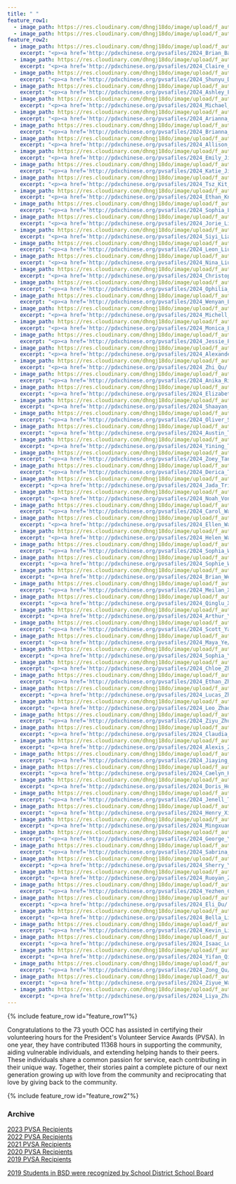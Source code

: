```yaml
---
title: " "
feature_row1:
  - image_path: https://res.cloudinary.com/dhngj18do/image/upload/f_auto,q_auto/v1/images/activities/pvsa_logo
  - image_path: https://res.cloudinary.com/dhngj18do/image/upload/f_auto,q_auto/v1/images/activities/year_2024
feature_row2:
  - image_path: https://res.cloudinary.com/dhngj18do/image/upload/f_auto,q_auto/v1/images/pvsa/2024_Brian_Barker
    excerpt: "<p><a href='http://pdxchinese.org/pvsafiles/2024_Brian_Barker/'>Brian Barker, Sunset High School (Gold Award)</a></p>"
  - image_path: https://res.cloudinary.com/dhngj18do/image/upload/f_auto,q_auto/v1/images/pvsa/2024_Claire_Cao
    excerpt: "<p><a href='http://pdxchinese.org/pvsafiles/2024_Claire_Cao/'>Claire Cao, Jesuit High School (Gold Award)</a></p>"
  - image_path: https://res.cloudinary.com/dhngj18do/image/upload/f_auto,q_auto/v1/images/pvsa/2024_Shunyu_Du
    excerpt: "<p><a href='http://pdxchinese.org/pvsafiles/2024_Shunyu_Du/'>Shunyu Du, Westview High School (Gold Award)</a></p>"
  - image_path: https://res.cloudinary.com/dhngj18do/image/upload/f_auto,q_auto/v1/images/pvsa/2024_Ashley_Fong
    excerpt: "<p><a href='http://pdxchinese.org/pvsafiles/2024_Ashley_Fong/'>Ashley Fong, Hosford Middle School (Gold Award)</a></p>"
  - image_path: https://res.cloudinary.com/dhngj18do/image/upload/f_auto,q_auto/v1/images/pvsa/2024_Michael_Fu
    excerpt: "<p><a href='http://pdxchinese.org/pvsafiles/2024_Michael_Fu/'>Michael Fu, Sunset High School (Gold Award)</a></p>"
  - image_path: https://res.cloudinary.com/dhngj18do/image/upload/f_auto,q_auto/v1/images/pvsa/2024_Arianna_Hong
    excerpt: "<p><a href='http://pdxchinese.org/pvsafiles/2024_Arianna_Hong/'>Arianna Hong, BASE (Gold Award)</a></p>"
  - image_path: https://res.cloudinary.com/dhngj18do/image/upload/f_auto,q_auto/v1/images/pvsa/2024_Brianna_Hong
    excerpt: "<p><a href='http://pdxchinese.org/pvsafiles/2024_Brianna_Hong/'>Brianna Hong, BASE (Gold Award)</a></p>"
  - image_path: https://res.cloudinary.com/dhngj18do/image/upload/f_auto,q_auto/v1/images/pvsa/2024_Allison_Hu
    excerpt: "<p><a href='http://pdxchinese.org/pvsafiles/2024_Allison_Hu/'>Allison Hu, Lincoln High School (Gold Award)</a></p>"
  - image_path: https://res.cloudinary.com/dhngj18do/image/upload/f_auto,q_auto/v1/images/pvsa/2024_Emily_Jiang
    excerpt: "<p><a href='http://pdxchinese.org/pvsafiles/2024_Emily_Jiang/'>Emily Jiang, Camas High School (Gold Award)</a></p>"
  - image_path: https://res.cloudinary.com/dhngj18do/image/upload/f_auto,q_auto/v1/images/pvsa/2024_Katie_Jin
    excerpt: "<p><a href='http://pdxchinese.org/pvsafiles/2024_Katie_Jin/'>Katie Jin, Catlin Gabel (Gold Award)</a></p>"
  - image_path: https://res.cloudinary.com/dhngj18do/image/upload/f_auto,q_auto/v1/images/pvsa/2024_Tsz_Kit_Lam
    excerpt: "<p><a href='http://pdxchinese.org/pvsafiles/2024_Tsz_Kit_Lam/'>Tsz Kit Lam, PCC (Gold Award)</a></p>"
  - image_path: https://res.cloudinary.com/dhngj18do/image/upload/f_auto,q_auto/v1/images/pvsa/2024_Ethan_Knapp
    excerpt: "<p><a href='http://pdxchinese.org/pvsafiles/2024_Ethan_Knapp/'>Ethan Knapp, Westview High School (Gold Award)</a></p>"
  - image_path: https://res.cloudinary.com/dhngj18do/image/upload/f_auto,q_auto/v1/images/pvsa/2024_Sophia_Lee
    excerpt: "<p><a href='http://pdxchinese.org/pvsafiles/2024_Sophia_Lee/'>Sophia Lee, Sunset High School (Gold Award)</a></p>"
  - image_path: https://res.cloudinary.com/dhngj18do/image/upload/f_auto,q_auto/v1/images/pvsa/2024_Jorie_Liang
    excerpt: "<p><a href='http://pdxchinese.org/pvsafiles/2024_Jorie_Liang/'>Jorie Liang, Catlin Gabel (Gold Award)</a></p>"
  - image_path: https://res.cloudinary.com/dhngj18do/image/upload/f_auto,q_auto/v1/images/pvsa/2024_Siyi_Liang
    excerpt: "<p><a href='http://pdxchinese.org/pvsafiles/2024_Siyi_Liang/'>Siyi Liang, Sherwood High School (Gold Award)</a></p>"
  - image_path: https://res.cloudinary.com/dhngj18do/image/upload/f_auto,q_auto/v1/images/pvsa/2024_Leon_Liu
    excerpt: "<p><a href='http://pdxchinese.org/pvsafiles/2024_Leon_Liu/'>Leon Liu, Catlin Gabel (Gold Award)</a></p>"
  - image_path: https://res.cloudinary.com/dhngj18do/image/upload/f_auto,q_auto/v1/images/pvsa/2024_Nina_Liu
    excerpt: "<p><a href='http://pdxchinese.org/pvsafiles/2024_Nina_Liu/'>Nina Liu, Westview High School (Gold Award)</a></p>"
  - image_path: https://res.cloudinary.com/dhngj18do/image/upload/f_auto,q_auto/v1/images/pvsa/2024_Christopher_Lu
    excerpt: "<p><a href='http://pdxchinese.org/pvsafiles/2024_Christopher_Lu/'>Christopher Lu, Lake Oswego High School (Gold Award)</a></p>"
  - image_path: https://res.cloudinary.com/dhngj18do/image/upload/f_auto,q_auto/v1/images/pvsa/2024_Ophilia_Lu
    excerpt: "<p><a href='http://pdxchinese.org/pvsafiles/2024_Ophilia_Lu/'>Ophilia Lu, Lake Oswego High School (Gold Award)</a></p>"
  - image_path: https://res.cloudinary.com/dhngj18do/image/upload/f_auto,q_auto/v1/images/pvsa/2024_Wenyan_Lu
    excerpt: "<p><a href='http://pdxchinese.org/pvsafiles/2024_Wenyan_Lu/'>Wenyan Lu, West Linn High School (Gold Award)</a></p>"
  - image_path: https://res.cloudinary.com/dhngj18do/image/upload/f_auto,q_auto/v1/images/pvsa/2024_Michell_Luo
    excerpt: "<p><a href='http://pdxchinese.org/pvsafiles/2024_Michell_Luo/'>Michell Luo, Sexton Mountain Elementary School (Gold Award)</a></p>"
  - image_path: https://res.cloudinary.com/dhngj18do/image/upload/f_auto,q_auto/v1/images/pvsa/2024_Monica_Luo
    excerpt: "<p><a href='http://pdxchinese.org/pvsafiles/2024_Monica_Luo/'>Monica Luo, ISB (Gold Award)</a></p>"
  - image_path: https://res.cloudinary.com/dhngj18do/image/upload/f_auto,q_auto/v1/images/pvsa/2024_Jessie_Pan
    excerpt: "<p><a href='http://pdxchinese.org/pvsafiles/2024_Jessie_Pan/'>Jessie Pan, Lake Oswego High School (Gold Award)</a></p>"
  - image_path: https://res.cloudinary.com/dhngj18do/image/upload/f_auto,q_auto/v1/images/pvsa/2024_Alexander_Pi
    excerpt: "<p><a href='http://pdxchinese.org/pvsafiles/2024_Alexander_Pi/'>Alexander Pi, Catlin Gabel (Gold Award)</a></p>"
  - image_path: https://res.cloudinary.com/dhngj18do/image/upload/f_auto,q_auto/v1/images/pvsa/2024_Zhi_Qu
    excerpt: "<p><a href='http://pdxchinese.org/pvsafiles/2024_Zhi_Qu/'>Zhi Qu, OES (Gold Award)</a></p>"
  - image_path: https://res.cloudinary.com/dhngj18do/image/upload/f_auto,q_auto/v1/images/pvsa/2024_Anika_Rigby
    excerpt: "<p><a href='http://pdxchinese.org/pvsafiles/2024_Anika_Rigby/'>Anika Rigby, Lincoln High School (Gold Award)</a></p>"
  - image_path: https://res.cloudinary.com/dhngj18do/image/upload/f_auto,q_auto/v1/images/pvsa/2024_Elizabeth_Shen
    excerpt: "<p><a href='http://pdxchinese.org/pvsafiles/2024_Elizabeth_Shen/'>Elizabeth Shen, Mountainside High School (Gold Award)</a></p>"
  - image_path: https://res.cloudinary.com/dhngj18do/image/upload/f_auto,q_auto/v1/images/pvsa/2024_Shaayan_Sinha
    excerpt: "<p><a href='http://pdxchinese.org/pvsafiles/2024_Shaayan_Sinha/'>Shaayan Sinha, Glencoe High School (Gold Award)</a></p>"
  - image_path: https://res.cloudinary.com/dhngj18do/image/upload/f_auto,q_auto/v1/images/pvsa/2024_Oliver_Strayer
    excerpt: "<p><a href='http://pdxchinese.org/pvsafiles/2024_Oliver_Strayer/'>Oliver Strayer, Jesuit High School (Gold Award)</a></p>"
  - image_path: https://res.cloudinary.com/dhngj18do/image/upload/f_auto,q_auto/v1/images/pvsa/2024_Austin_Tang
    excerpt: "<p><a href='http://pdxchinese.org/pvsafiles/2024_Austin_Tang/'>Austin Tang, Westview High School (Gold Award)</a></p>"
  - image_path: https://res.cloudinary.com/dhngj18do/image/upload/f_auto,q_auto/v1/images/pvsa/2024_Yining_Tang
    excerpt: "<p><a href='http://pdxchinese.org/pvsafiles/2024_Yining_Tang/'>Yining Tang, West Linn High School (Gold Award)</a></p>"
  - image_path: https://res.cloudinary.com/dhngj18do/image/upload/f_auto,q_auto/v1/images/pvsa/2024_Zoey_Tang
    excerpt: "<p><a href='http://pdxchinese.org/pvsafiles/2024_Zoey_Tang/'>Zoey Tang, Westview High School (Gold Award)</a></p>"
  - image_path: https://res.cloudinary.com/dhngj18do/image/upload/f_auto,q_auto/v1/images/pvsa/2024_Derica_Theobald
    excerpt: "<p><a href='http://pdxchinese.org/pvsafiles/2024_Derica_Theobald/'>Derica Theobald, Lincoln High School (Gold Award)</a></p>"
  - image_path: https://res.cloudinary.com/dhngj18do/image/upload/f_auto,q_auto/v1/images/pvsa/2024_Jada_Trieu
    excerpt: "<p><a href='http://pdxchinese.org/pvsafiles/2024_Jada_Trieu/'>Jada Trieu, West Linn High School (Gold Award)</a></p>"
  - image_path: https://res.cloudinary.com/dhngj18do/image/upload/f_auto,q_auto/v1/images/pvsa/2024_Noah_Von_Dem_Bruch
    excerpt: "<p><a href='http://pdxchinese.org/pvsafiles/2024_Noah_Von_Dem_Bruch/'>Noah Von Dem Bruch, Lincoln High School (Gold Award)</a></p>"
  - image_path: https://res.cloudinary.com/dhngj18do/image/upload/f_auto,q_auto/v1/images/pvsa/2024_Carol_Wang
    excerpt: "<p><a href='http://pdxchinese.org/pvsafiles/2024_Carol_Wang/'>Carol Wang, Jesuit High School (Gold Award)</a></p>"
  - image_path: https://res.cloudinary.com/dhngj18do/image/upload/f_auto,q_auto/v1/images/pvsa/2024_Ellen_Wang
    excerpt: "<p><a href='http://pdxchinese.org/pvsafiles/2024_Ellen_Wang/'>Ellen Wang, Westview High School (Gold Award)</a></p>"
  - image_path: https://res.cloudinary.com/dhngj18do/image/upload/f_auto,q_auto/v1/images/pvsa/2024_Helen_Wang
    excerpt: "<p><a href='http://pdxchinese.org/pvsafiles/2024_Helen_Wang/'>Helen Wang, Sunset High School (Gold Award)</a></p>"
  - image_path: https://res.cloudinary.com/dhngj18do/image/upload/f_auto,q_auto/v1/images/pvsa/2024_Sophia_Wang
    excerpt: "<p><a href='http://pdxchinese.org/pvsafiles/2024_Sophia_Wang/'>Sophia Wang, Sunset High School (Gold Award)</a></p>"
  - image_path: https://res.cloudinary.com/dhngj18do/image/upload/f_auto,q_auto/v1/images/pvsa/2024_Sophie_Wang
    excerpt: "<p><a href='http://pdxchinese.org/pvsafiles/2024_Sophie_Wang/'>Sophie Wang, BASE (Gold Award)</a></p>"
  - image_path: https://res.cloudinary.com/dhngj18do/image/upload/f_auto,q_auto/v1/images/pvsa/2024_Brian_Wei
    excerpt: "<p><a href='http://pdxchinese.org/pvsafiles/2024_Brian_Wei/'>Brian Wei, Lincoln High School (Gold Award)</a></p>"
  - image_path: https://res.cloudinary.com/dhngj18do/image/upload/f_auto,q_auto/v1/images/pvsa/2024_Meilan_Xu
    excerpt: "<p><a href='http://pdxchinese.org/pvsafiles/2024_Meilan_Xu/'>Meilan Xu, Westview High School (Gold Award)</a></p>"
  - image_path: https://res.cloudinary.com/dhngj18do/image/upload/f_auto,q_auto/v1/images/pvsa/2024_Qinglu_Xu
    excerpt: "<p><a href='http://pdxchinese.org/pvsafiles/2024_Qinglu_Xu/'>Qinglu Xu, Lake Oswego High School (Gold Award)</a></p>"
  - image_path: https://res.cloudinary.com/dhngj18do/image/upload/f_auto,q_auto/v1/images/pvsa/2024_Arthur_Yang
    excerpt: "<p><a href='http://pdxchinese.org/pvsafiles/2024_Arthur_Yang/'>Arthur Yang, Westview High School (Gold Award)</a></p>"
  - image_path: https://res.cloudinary.com/dhngj18do/image/upload/f_auto,q_auto/v1/images/pvsa/2024_Scott_Yao
    excerpt: "<p><a href='http://pdxchinese.org/pvsafiles/2024_Scott_Yao/'>Scott Yao, Lincoln High School (Gold Award)</a></p>"
  - image_path: https://res.cloudinary.com/dhngj18do/image/upload/f_auto,q_auto/v1/images/pvsa/2024_Maya_Ye
    excerpt: "<p><a href='http://pdxchinese.org/pvsafiles/2024_Maya_Ye/'>Maya Ye, Lake Oswego High School (Gold Award)</a></p>"
  - image_path: https://res.cloudinary.com/dhngj18do/image/upload/f_auto,q_auto/v1/images/pvsa/2024_Sophia_You
    excerpt: "<p><a href='http://pdxchinese.org/pvsafiles/2024_Sophia_You/'>Sophia You, Sunset High School (Gold Award)</a></p>"
  - image_path: https://res.cloudinary.com/dhngj18do/image/upload/f_auto,q_auto/v1/images/pvsa/2024_Chloe_Zhang
    excerpt: "<p><a href='http://pdxchinese.org/pvsafiles/2024_Chloe_Zhang/'>Chloe Zhang, Sherwood High School (Gold Award)</a></p>"
  - image_path: https://res.cloudinary.com/dhngj18do/image/upload/f_auto,q_auto/v1/images/pvsa/2024_Ethan_Zhang
    excerpt: "<p><a href='http://pdxchinese.org/pvsafiles/2024_Ethan_Zhang/'>Ethan Zhang, Westview High School (Gold Award)</a></p>"
  - image_path: https://res.cloudinary.com/dhngj18do/image/upload/f_auto,q_auto/v1/images/pvsa/2024_Lucas_Zhang
    excerpt: "<p><a href='http://pdxchinese.org/pvsafiles/2024_Lucas_Zhang/'>Lucas Zhang, Catlin Gabel (Gold Award)</a></p>"
  - image_path: https://res.cloudinary.com/dhngj18do/image/upload/f_auto,q_auto/v1/images/pvsa/2024_Leo_Zhao
    excerpt: "<p><a href='http://pdxchinese.org/pvsafiles/2024_Leo_Zhao/'>Leo Zhao, Camas High School (Gold Award)</a></p>"
  - image_path: https://res.cloudinary.com/dhngj18do/image/upload/f_auto,q_auto/v1/images/pvsa/2024_Ziyu_Zhu
    excerpt: "<p><a href='http://pdxchinese.org/pvsafiles/2024_Ziyu_Zhu/'>Ziyu Zhu, Lincoln High School (Gold Award)</a></p>"
  - image_path: https://res.cloudinary.com/dhngj18do/image/upload/f_auto,q_auto/v1/images/pvsa/2024_Claudia_Zhuge
    excerpt: "<p><a href='http://pdxchinese.org/pvsafiles/2024_Claudia_Zhuge/'>Claudia Zhuge, Sunset High School (Gold Award)</a></p>"
  - image_path: https://res.cloudinary.com/dhngj18do/image/upload/f_auto,q_auto/v1/images/pvsa/2024_Alexis_Zou
    excerpt: "<p><a href='http://pdxchinese.org/pvsafiles/2024_Alexis_Zou/'>Alexis Zou, Lake Oswego High School (Gold Award)</a></p>"
  - image_path: https://res.cloudinary.com/dhngj18do/image/upload/f_auto,q_auto/v1/images/pvsa/2024_Jiaying_Chen
    excerpt: "<p><a href='http://pdxchinese.org/pvsafiles/2024_Jiaying_Chen/'>Jiaying Chen, Lincoln High School (Silver Award)</a></p>"
  - image_path: https://res.cloudinary.com/dhngj18do/image/upload/f_auto,q_auto/v1/images/pvsa/2024_Caelyn_Hong
    excerpt: "<p><a href='http://pdxchinese.org/pvsafiles/2024_Caelyn_Hong/'>Caelyn Hong, Hope Chinese Charter School (Silver Award)</a></p>"
  - image_path: https://res.cloudinary.com/dhngj18do/image/upload/f_auto,q_auto/v1/images/pvsa/2024_Doris_Hong
    excerpt: "<p><a href='http://pdxchinese.org/pvsafiles/2024_Doris_Hong/'>Doris Hong, Hope Chinese Charter School (Silver Award)</a></p>"
  - image_path: https://res.cloudinary.com/dhngj18do/image/upload/f_auto,q_auto/v1/images/pvsa/2024_Jenell_Theobald
    excerpt: "<p><a href='http://pdxchinese.org/pvsafiles/2024_Jenell_Theobald/'>Jenell Theobald, ISB (Silver Award)</a></p>"
  - image_path: https://res.cloudinary.com/dhngj18do/image/upload/f_auto,q_auto/v1/images/pvsa/2024_Henry_Xie
    excerpt: "<p><a href='http://pdxchinese.org/pvsafiles/2024_Henry_Xie/'>Henry Xie, Westview High School (Silver Award)</a></p>"
  - image_path: https://res.cloudinary.com/dhngj18do/image/upload/f_auto,q_auto/v1/images/pvsa/2024_Mingxuan_Xu
    excerpt: "<p><a href='http://pdxchinese.org/pvsafiles/2024_Mingxuan_Xu/'>Mingxuan Xu, ISB (Silver Award)</a></p>"
  - image_path: https://res.cloudinary.com/dhngj18do/image/upload/f_auto,q_auto/v1/images/pvsa/2024_George_Yu
    excerpt: "<p><a href='http://pdxchinese.org/pvsafiles/2024_George_Yu/'>George Yu, Bridlemile Elemetary School (Silver Award)</a></p>"
  - image_path: https://res.cloudinary.com/dhngj18do/image/upload/f_auto,q_auto/v1/images/pvsa/2024_Sabrina_Yu
    excerpt: "<p><a href='http://pdxchinese.org/pvsafiles/2024_Sabrina_Yu/'>Sabrina Yu, Bridlemile Elementary School (Silver Award)</a></p>"
  - image_path: https://res.cloudinary.com/dhngj18do/image/upload/f_auto,q_auto/v1/images/pvsa/2024_Sherry_Yu
    excerpt: "<p><a href='http://pdxchinese.org/pvsafiles/2024_Sherry_Yu/'>Sherry Yu, Robert Gray Middle School (Silver Award)</a></p>"
  - image_path: https://res.cloudinary.com/dhngj18do/image/upload/f_auto,q_auto/v1/images/pvsa/2024_Ruoyan_Zhou
    excerpt: "<p><a href='http://pdxchinese.org/pvsafiles/2024_Ruoyan_Zhou/'>Ruoyan Zhou, Lincoln High School (Silver Award)</a></p>"
  - image_path: https://res.cloudinary.com/dhngj18do/image/upload/f_auto,q_auto/v1/images/pvsa/2024_Yezhen_Chen
    excerpt: "<p><a href='http://pdxchinese.org/pvsafiles/2024_Yezhen_Chen/'>Yezhen Chen, Dorothy Fox Elementary (Bronze Award)</a></p>"
  - image_path: https://res.cloudinary.com/dhngj18do/image/upload/f_auto,q_auto/v1/images/pvsa/2024_Eli_Du
    excerpt: "<p><a href='http://pdxchinese.org/pvsafiles/2024_Eli_Du/'>Eli Du, Lakeridge High School (Bronze Award)</a></p>"
  - image_path: https://res.cloudinary.com/dhngj18do/image/upload/f_auto,q_auto/v1/images/pvsa/2024_Bella_Lin
    excerpt: "<p><a href='http://pdxchinese.org/pvsafiles/2024_Bella_Lin/'>Bella Lin, Meadow Park Middle School (Bronze Award)</a></p>"
  - image_path: https://res.cloudinary.com/dhngj18do/image/upload/f_auto,q_auto/v1/images/pvsa/2024_Kevin_Lin
    excerpt: "<p><a href='http://pdxchinese.org/pvsafiles/2024_Kevin_Lin/'>Kevin Lin, West Linn High School (Bronze Award)</a></p>"
  - image_path: https://res.cloudinary.com/dhngj18do/image/upload/f_auto,q_auto/v1/images/pvsa/2024_Isaac_Lu
    excerpt: "<p><a href='http://pdxchinese.org/pvsafiles/2024_Isaac_Lu/'>Isaac Lu, Lake Oswego High School (Bronze Award)</a></p>"
  - image_path: https://res.cloudinary.com/dhngj18do/image/upload/f_auto,q_auto/v1/images/pvsa/2024_Yifan_Qiu
    excerpt: "<p><a href='http://pdxchinese.org/pvsafiles/2024_Yifan_Qiu/'>Yifan Qiu, Lake Oswego High School (Bronze Award)</a></p>"
  - image_path: https://res.cloudinary.com/dhngj18do/image/upload/f_auto,q_auto/v1/images/pvsa/2024_Zong_Qu
    excerpt: "<p><a href='http://pdxchinese.org/pvsafiles/2024_Zong_Qu/'>Zong Qu, Catlin Gabel (Bronze Award)</a></p>"
  - image_path: https://res.cloudinary.com/dhngj18do/image/upload/f_auto,q_auto/v1/images/pvsa/2024_Ziyue_Wang
    excerpt: "<p><a href='http://pdxchinese.org/pvsafiles/2024_Ziyue_Wang/'>Ziyue Wang, Lincoln High School (Bronze Award)</a></p>"
  - image_path: https://res.cloudinary.com/dhngj18do/image/upload/f_auto,q_auto/v1/images/pvsa/2024_Liya_Zhao
    excerpt: "<p><a href='http://pdxchinese.org/pvsafiles/2024_Liya_Zhao/'>Liya Zhao, Camas High School (Bronze Award)</a></p>"
---
```


{% include feature_row id="feature_row1"%}

Congratulations to the 73 youth OCC has assisted in certifying their volunteering hours for the President's Volunteer Service Awards (PVSA). In one year, they have contributed 11368 hours in supporting the community, aiding vulnerable individuals, and extending helping hands to their peers. These individuals share a common passion for service, each contributing in their unique way. Together, their stories paint a complete picture of our next generation growing up with love from the community and reciprocating that love by giving back to the community.

{% include feature_row id="feature_row2"%}

### Archive

[2023 PVSA Recipients](http://pdxchinese.org/pvsafiles/pvsa_2023/)  
[2022 PVSA Recipients](http://pdxchinese.org/pvsafiles/pvsa_2022/)  
[2021 PVSA Recipients](http://pdxchinese.org/pvsafiles/pvsa_2021/)  
[2020 PVSA Recipients](http://pdxchinese.org/pvsafiles/pvsa_2020/)  
[2019 PVSA Recipients](http://pdxchinese.org/pvsafiles/pvsa_2019/)  

[2019 Students in BSD were recognized by School District School Board](http://pdxchinese.org/bsd_board_recognition_2020/)  
